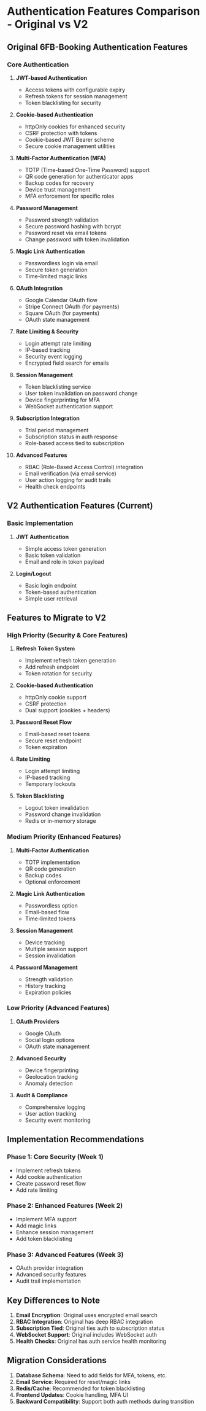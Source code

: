 # Authentication Features Comparison - Original vs V2

## Original 6FB-Booking Authentication Features

### Core Authentication
1. **JWT-based Authentication**
   - Access tokens with configurable expiry
   - Refresh tokens for session management
   - Token blacklisting for security

2. **Cookie-based Authentication**
   - httpOnly cookies for enhanced security
   - CSRF protection with tokens
   - Cookie-based JWT Bearer scheme
   - Secure cookie management utilities

3. **Multi-Factor Authentication (MFA)**
   - TOTP (Time-based One-Time Password) support
   - QR code generation for authenticator apps
   - Backup codes for recovery
   - Device trust management
   - MFA enforcement for specific roles

4. **Password Management**
   - Password strength validation
   - Secure password hashing with bcrypt
   - Password reset via email tokens
   - Change password with token invalidation

5. **Magic Link Authentication**
   - Passwordless login via email
   - Secure token generation
   - Time-limited magic links

6. **OAuth Integration**
   - Google Calendar OAuth flow
   - Stripe Connect OAuth (for payments)
   - Square OAuth (for payments)
   - OAuth state management

7. **Rate Limiting & Security**
   - Login attempt rate limiting
   - IP-based tracking
   - Security event logging
   - Encrypted field search for emails

8. **Session Management**
   - Token blacklisting service
   - User token invalidation on password change
   - Device fingerprinting for MFA
   - WebSocket authentication support

9. **Subscription Integration**
   - Trial period management
   - Subscription status in auth response
   - Role-based access tied to subscription

10. **Advanced Features**
    - RBAC (Role-Based Access Control) integration
    - Email verification (via email service)
    - User action logging for audit trails
    - Health check endpoints

## V2 Authentication Features (Current)

### Basic Implementation
1. **JWT Authentication**
   - Simple access token generation
   - Basic token validation
   - Email and role in token payload

2. **Login/Logout**
   - Basic login endpoint
   - Token-based authentication
   - Simple user retrieval

## Features to Migrate to V2

### High Priority (Security & Core Features)
1. **Refresh Token System**
   - Implement refresh token generation
   - Add refresh endpoint
   - Token rotation for security

2. **Cookie-based Authentication**
   - httpOnly cookie support
   - CSRF protection
   - Dual support (cookies + headers)

3. **Password Reset Flow**
   - Email-based reset tokens
   - Secure reset endpoint
   - Token expiration

4. **Rate Limiting**
   - Login attempt limiting
   - IP-based tracking
   - Temporary lockouts

5. **Token Blacklisting**
   - Logout token invalidation
   - Password change invalidation
   - Redis or in-memory storage

### Medium Priority (Enhanced Features)
1. **Multi-Factor Authentication**
   - TOTP implementation
   - QR code generation
   - Backup codes
   - Optional enforcement

2. **Magic Link Authentication**
   - Passwordless option
   - Email-based flow
   - Time-limited tokens

3. **Session Management**
   - Device tracking
   - Multiple session support
   - Session invalidation

4. **Password Management**
   - Strength validation
   - History tracking
   - Expiration policies

### Low Priority (Advanced Features)
1. **OAuth Providers**
   - Google OAuth
   - Social login options
   - OAuth state management

2. **Advanced Security**
   - Device fingerprinting
   - Geolocation tracking
   - Anomaly detection

3. **Audit & Compliance**
   - Comprehensive logging
   - User action tracking
   - Security event monitoring

## Implementation Recommendations

### Phase 1: Core Security (Week 1)
- Implement refresh tokens
- Add cookie authentication
- Create password reset flow
- Add rate limiting

### Phase 2: Enhanced Features (Week 2)
- Implement MFA support
- Add magic links
- Enhance session management
- Add token blacklisting

### Phase 3: Advanced Features (Week 3)
- OAuth provider integration
- Advanced security features
- Audit trail implementation

## Key Differences to Note

1. **Email Encryption**: Original uses encrypted email search
2. **RBAC Integration**: Original has deep RBAC integration
3. **Subscription Tied**: Original ties auth to subscription status
4. **WebSocket Support**: Original includes WebSocket auth
5. **Health Checks**: Original has auth service health monitoring

## Migration Considerations

1. **Database Schema**: Need to add fields for MFA, tokens, etc.
2. **Email Service**: Required for reset/magic links
3. **Redis/Cache**: Recommended for token blacklisting
4. **Frontend Updates**: Cookie handling, MFA UI
5. **Backward Compatibility**: Support both auth methods during transition